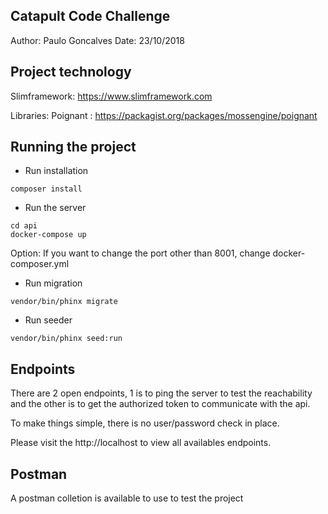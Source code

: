 ## Catapult Code Challenge
Author: Paulo Goncalves
Date: 23/10/2018

## Project technology
Slimframework: https://www.slimframework.com

Libraries:
Poignant : https://packagist.org/packages/mossengine/poignant

## Running the project

* Run installation
```
composer install
```

* Run the server
```
cd api
docker-compose up
```
Option: If you want to change the port other than 8001, change docker-composer.yml 

* Run migration
```
vendor/bin/phinx migrate
```

* Run seeder
```
vendor/bin/phinx seed:run
```

## Endpoints

There are 2 open endpoints, 1 is to ping the server to test the reachability and the other is to get the authorized token to communicate with the api.

To make things simple, there is no user/password check in place.

Please visit the http://localhost to view all availables endpoints.


## Postman

A postman colletion is available to use to test the project
